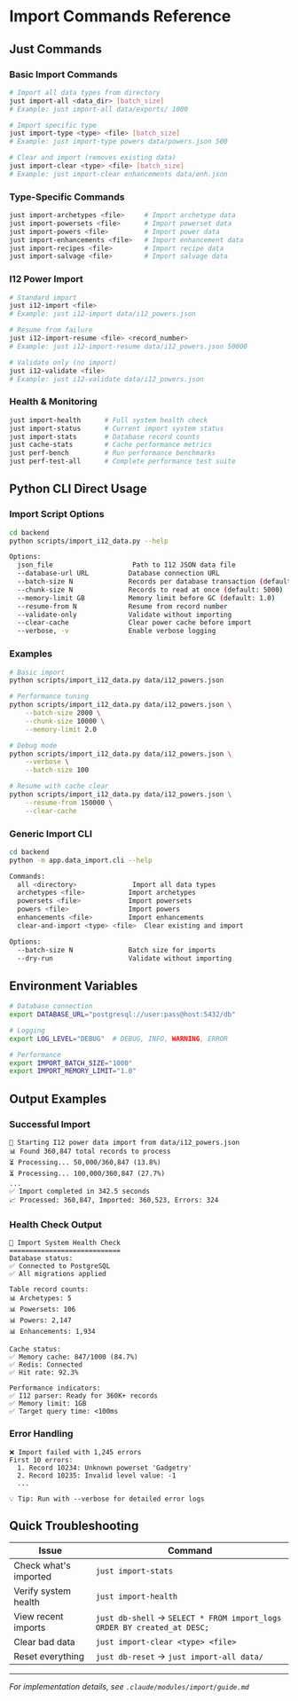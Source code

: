 # Import Commands Reference

## Just Commands

### Basic Import Commands
```bash
# Import all data types from directory
just import-all <data_dir> [batch_size]
# Example: just import-all data/exports/ 1000

# Import specific type
just import-type <type> <file> [batch_size]
# Example: just import-type powers data/powers.json 500

# Clear and import (removes existing data)
just import-clear <type> <file> [batch_size]
# Example: just import-clear enhancements data/enh.json
```

### Type-Specific Commands
```bash
just import-archetypes <file>     # Import archetype data
just import-powersets <file>      # Import powerset data  
just import-powers <file>         # Import power data
just import-enhancements <file>   # Import enhancement data
just import-recipes <file>        # Import recipe data
just import-salvage <file>        # Import salvage data
```

### I12 Power Import
```bash
# Standard import
just i12-import <file>
# Example: just i12-import data/i12_powers.json

# Resume from failure
just i12-import-resume <file> <record_number>
# Example: just i12-import-resume data/i12_powers.json 50000

# Validate only (no import)
just i12-validate <file>
# Example: just i12-validate data/i12_powers.json
```

### Health & Monitoring
```bash
just import-health      # Full system health check
just import-status      # Current import system status
just import-stats       # Database record counts
just cache-stats        # Cache performance metrics
just perf-bench         # Run performance benchmarks
just perf-test-all      # Complete performance test suite
```

## Python CLI Direct Usage

### Import Script Options
```bash
cd backend
python scripts/import_i12_data.py --help

Options:
  json_file                    Path to I12 JSON data file
  --database-url URL          Database connection URL
  --batch-size N              Records per database transaction (default: 1000)
  --chunk-size N              Records to read at once (default: 5000)  
  --memory-limit GB           Memory limit before GC (default: 1.0)
  --resume-from N             Resume from record number
  --validate-only             Validate without importing
  --clear-cache               Clear power cache before import
  --verbose, -v               Enable verbose logging
```

### Examples
```bash
# Basic import
python scripts/import_i12_data.py data/i12_powers.json

# Performance tuning
python scripts/import_i12_data.py data/i12_powers.json \
    --batch-size 2000 \
    --chunk-size 10000 \
    --memory-limit 2.0

# Debug mode
python scripts/import_i12_data.py data/i12_powers.json \
    --verbose \
    --batch-size 100

# Resume with cache clear
python scripts/import_i12_data.py data/i12_powers.json \
    --resume-from 150000 \
    --clear-cache
```

### Generic Import CLI
```bash
cd backend
python -m app.data_import.cli --help

Commands:
  all <directory>              Import all data types
  archetypes <file>           Import archetypes
  powersets <file>            Import powersets
  powers <file>               Import powers
  enhancements <file>         Import enhancements
  clear-and-import <type> <file>  Clear existing and import

Options:
  --batch-size N              Batch size for imports
  --dry-run                   Validate without importing
```

## Environment Variables

```bash
# Database connection
export DATABASE_URL="postgresql://user:pass@host:5432/db"

# Logging
export LOG_LEVEL="DEBUG"  # DEBUG, INFO, WARNING, ERROR

# Performance
export IMPORT_BATCH_SIZE="1000"
export IMPORT_MEMORY_LIMIT="1.0"
```

## Output Examples

### Successful Import
```
🚀 Starting I12 power data import from data/i12_powers.json
📊 Found 360,847 total records to process
⏳ Processing... 50,000/360,847 (13.8%)
⏳ Processing... 100,000/360,847 (27.7%)
...
✅ Import completed in 342.5 seconds
📈 Processed: 360,847, Imported: 360,523, Errors: 324
```

### Health Check Output
```
🏥 Import System Health Check
============================
Database status:
✅ Connected to PostgreSQL
✅ All migrations applied

Table record counts:
📊 Archetypes: 5
📊 Powersets: 106  
📊 Powers: 2,147
📊 Enhancements: 1,934

Cache status:
✅ Memory cache: 847/1000 (84.7%)
✅ Redis: Connected
✅ Hit rate: 92.3%

Performance indicators:
✅ I12 parser: Ready for 360K+ records
✅ Memory limit: 1GB
✅ Target query time: <100ms
```

### Error Handling
```
❌ Import failed with 1,245 errors
First 10 errors:
  1. Record 10234: Unknown powerset 'Gadgetry'
  2. Record 10235: Invalid level value: -1
  ...
  
💡 Tip: Run with --verbose for detailed error logs
```

## Quick Troubleshooting

| Issue | Command |
|-------|---------|
| Check what's imported | `just import-stats` |
| Verify system health | `just import-health` |
| View recent imports | `just db-shell` → `SELECT * FROM import_logs ORDER BY created_at DESC;` |
| Clear bad data | `just import-clear <type> <file>` |
| Reset everything | `just db-reset` → `just import-all data/` |

---
*For implementation details, see `.claude/modules/import/guide.md`*